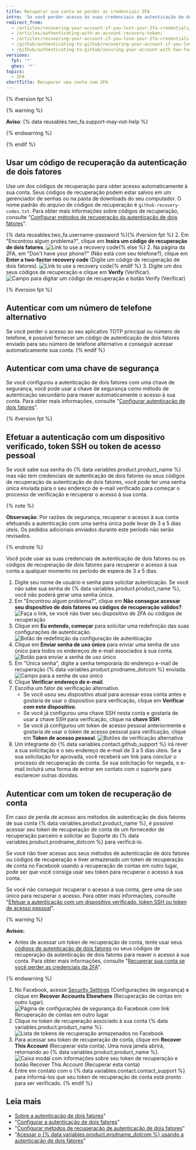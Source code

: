 ```yaml
---
title: Recuperar sua conta ao perder as credenciais 2FA
intro: 'Se você perder acesso às suas credenciais de autenticação de dois fatores, você poderá usar seus códigos de recuperação ou outra opção de recuperação, para recuperar o acesso à sua conta.'
redirect_from:
  - /articles/recovering-your-account-if-you-lost-your-2fa-credentials/
  - /articles/authenticating-with-an-account-recovery-token/
  - /articles/recovering-your-account-if-you-lose-your-2fa-credentials
  - /github/authenticating-to-github/recovering-your-account-if-you-lose-your-2fa-credentials
  - /github/authenticating-to-github/securing-your-account-with-two-factor-authentication-2fa/recovering-your-account-if-you-lose-your-2fa-credentials
versions:
  fpt: '*'
  ghes: '*'
topics:
  - 2FA
shortTitle: Recuperar uma conta com 2FA
---
```


{% ifversion fpt %}

{% warning %}

**Aviso**: {% data reusables.two_fa.support-may-not-help %}

{% endwarning %}

{% endif %}

## Usar um código de recuperação da autenticação de dois fatores

Use um dos códigos de recuperação para obter acesso automaticamente à sua conta. Seus códigos de recuperação podem estar salvos em um gerenciador de senhas ou na pasta de downloads do seu computador. O nome padrão do arquivo de códigos de recuperação é `github-recovery-codes.txt`. Para obter mais informações sobre códigos de recuperação, consulte "[Configurar métodos de recuperação da autenticação de dois fatores](/articles/configuring-two-factor-authentication-recovery-methods#downloading-your-two-factor-authentication-recovery-codes)".

{% data reusables.two_fa.username-password %}{% ifversion fpt %}
2. Em "Encontrou algum problema?", clique em **Insira um código de recuperação de dois fatores**. ![Link to use a recovery code](/assets/images/help/2fa/2fa-recovery-code-link.png){% else %}
2. Na página da 2FA, em "Don't have your phone?" (Não está com seu telefone?), clique em **Enter a two-factor recovery code** (Digite um código de recuperação de dois fatores). ![Link to use a recovery code](/assets/images/help/2fa/2fa_recovery_dialog_box.png){% endif %}
3. Digite um dos seus códigos de recuperação e clique em **Verify** (Verificar). ![Campo para digitar um código de recuperação e botão Verify (Verificar)](/assets/images/help/2fa/2fa-type-verify-recovery-code.png)

{% ifversion fpt %}
## Autenticar com um número de telefone alternativo

Se você perder o acesso ao seu aplicativo TOTP principal ou número de telefone, é possível fornecer um código de autenticação de dois fatores enviado para seu número de telefone alternativo e conseguir acessar automaticamente sua conta.
{% endif %}

## Autenticar com uma chave de segurança

Se você configurou a autenticação de dois fatores com uma chave de segurança, você pode usar a chave de segurança como método de autenticação secundário para reaver automaticamente o acesso à sua conta. Para obter mais informações, consulte "[Configurar autenticação de dois fatores](/articles/configuring-two-factor-authentication#configuring-two-factor-authentication-using-a-security-key)".

{% ifversion fpt %}
## Efetuar a autenticação com um dispositivo verificado, token SSH ou token de acesso pessoal

Se você sabe sua senha do {% data variables.product.product_name %} mas não tem credenciais de autenticação de dois fatores ou seus códigos de recuperação de autenticação de dois fatores, você pode ter uma senha única enviada para o seu endereço de e-mail verificado para começar o processo de verificação e recuperar o acesso à sua conta.

{% note %}

**Observação**: Por razões de segurança, recuperar o acesso à sua conta efetuando a autenticação com uma senha única pode levar de 3 a 5 dias úteis. Os pedidos adicionais enviados durante este período não serão revisados.

{% endnote %}

Você pode usar as suas credenciais de autenticação de dois fatores ou os códigos de recuperação de dois fatores para recuperar o acesso à sua conta a qualquer momento no período de espera de 3 a 5 dias.

1. Digite seu nome de usuário e senha para solicitar autenticação. Se você não sabe sua senha de {% data variables.product.product_name %}, você não poderá gerar uma senha única.
2. Em "Encontrou algum problema?", clique em **Não consegue acessar seu dispositivo de dois fatores ou códigos de recuperação válidos?** ![Faça o link, se você não tiver seu dispositivo de 2FA ou códigos de recuperação](/assets/images/help/2fa/no-access-link.png)
3. Clique em **Eu entendo, começar** para solicitar uma redefinição das suas configurações de autenticação. ![Botão de redefinição da configuração de autenticação](/assets/images/help/2fa/reset-auth-settings.png)
4. Clique em **Enviar senha de uso único** para enviar uma senha de uso único para todos os endereços de e-mail associados à sua conta. ![Botão para enviar a senha de uso único](/assets/images/help/2fa/send-one-time-password.png)
5. Em "Única senha", digite a senha temporária do endereço e-mail de recuperação {% data variables.product.prodname_dotcom %} enviada. ![Campo para a senha de uso único](/assets/images/help/2fa/one-time-password-field.png)
6. Clique **Verificar endereço de e-mail**.
7. Escolha um fator de verificação alternativo.
    - Se você usou seu dispositivo atual para acessar essa conta antes e gostaria de usar o dispositivo para verificação, clique em **Verificar com este dispositivo**.
    - Se você já configurou uma chave SSH nesta conta e gostaria de usar a chave SSH para verificação, clique na **chave SSH**.
    - Se você já configurou um token de acesso pessoal anteriormente e gostaria de usar o token de acesso pessoal para verificação, clique em **Token de acesso pessoal**. ![Botões de verificação alternativa](/assets/images/help/2fa/alt-verifications.png)
8. Um integrante do {% data variables.contact.github_support %} irá rever a sua solicitação e o seu endereço de e-mail de 3 a 5 dias úteis. Se a sua solicitação for aprovada, você receberá um link para concluir o processo de recuperação de conta. Se sua solicitação for negada, o e-mail incluirá uma forma de entrar em contato com o suporte para esclarecer outras dúvidas.

## Autenticar com um token de recuperação de conta

Em caso de perda de acesso aos métodos de autenticação de dois fatores de sua conta {% data variables.product.product_name %}, é possível acessar seu token de recuperação de conta de um fornecedor de recuperação parceiro e solicitar ao Suporte do {% data variables.product.prodname_dotcom %} para verificá-lo.

Se você não tiver acesso aos seus métodos de autenticação de dois fatores ou códigos de recuperação e tiver armazenado um token de recuperação de conta no Facebook usando a recuperação de contas em outro lugar, pode ser que você consiga usar seu token para recuperar o acesso à sua conta.

Se você não conseguir recuperar o acesso à sua conta, gere uma de uso único para recuperar o acesso. Para obter mais informações, consulte "[Efetuar a autenticação com um dispositivo verificado, token SSH ou token de acesso pessoal](#authenticating-with-a-verified-device-ssh-token-or-personal-access-token)".

{% warning %}

**Avisos:**
- Antes de acessar um token de recuperação de conta, tente usar seus [códigos de autenticação de dois fatores](/articles/accessing-github-using-two-factor-authentication) ou seus códigos de recuperação da autenticação de dois fatores para reaver o acesso à sua conta. Para obter mais informações, consulte "[Recuperar sua conta se você perder as credenciais da 2FA](/articles/recovering-your-account-if-you-lose-your-2fa-credentials)".

{% endwarning %}

1. No Facebook, acesse [Security Settings](https://www.facebook.com/settings?tab=security) (Configurações de segurança) e clique em **Recover Accounts Elsewhere** (Recuperação de contas em outro lugar). ![Página de configurações de segurança do Facebook com link Recuperação de contas em outro lugar](/assets/images/help/settings/security-facebook-security-settings-page.png)
2. Clique no token de recuperação associado à sua conta {% data variables.product.product_name %}. ![Lista de tokens de recuperação armazenados no Facebook](/assets/images/help/settings/security-github-rae-token-on-facebook.png)
3. Para acessar seu token de recuperação de conta, clique em **Recover This Account** (Recuperar esta conta). Uma nova janela abrirá, retornando ao {% data variables.product.product_name %}. ![Caixa modal com informações sobre seu token de recuperação e botão Recover This Account (Recuperar esta conta)](/assets/images/help/settings/security-recover-account-facebook.png)
4. Entre em contato com o {% data variables.contact.contact_support %} para informá-los que seu token de recuperação de conta está pronto para ser verificado.
{% endif %}

## Leia mais

- [Sobre a autenticação de dois fatores](/articles/about-two-factor-authentication)"
- "[Configurar a autenticação de dois fatores](/articles/configuring-two-factor-authentication)"
- "[Configurar métodos de recuperação de autenticação de dois fatores](/articles/configuring-two-factor-authentication-recovery-methods)"
- "[Acessar o {% data variables.product.prodname_dotcom %} usando a autenticação de dois fatores](/articles/accessing-github-using-two-factor-authentication)"
